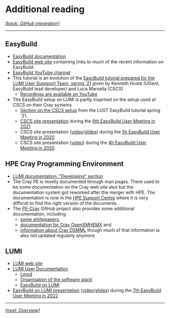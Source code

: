 # Additional reading

*[[back: GitHub integration]](3_05_github_integration.md)*

---

## EasyBuild

-   [EasyBuild documentation](https://docs.easybuild.io/en/latest/#)
-   [EasyBuild web site](https://easybuild.io/) containing links to much of the recent information on
    EasyBuild.
-   [EasyBuild YouTube channel](https://www.youtube.com/c/EasyBuilders)
-   This tutorial is an evolution of the 
    [EasyBuild tutorial prepared for the LUMI User Suppport Team, spring '21](https://easybuilders.github.io/easybuild-tutorial/2021-lust/)
    given by Kenneth Hoste (UGent, EasyBuild lead developer) and Luca Marsella (CSCS)
    -   [Recordings are available on YouTube](https://www.youtube.com/watch?v=JTRw8hqi6x0&list=PLhnGtSmEGEQh573bk3BeOj_KCRBBiA5OT)
-   The EasyBuild setup on LUMI is partly insprired on the setup used at CSCS on their Cray systems
    -   [Section on the CSCS setup](https://easybuilders.github.io/easybuild-tutorial/2021-lust/cray/easybuild_at_cscs/)
        from the LUST EasyBuild tutorial spring '21. 
    -   [CSCS site presentation](https://easybuild.io/eum21/#eb-site-talk-cscs)
        during the [6th EasyBuild User Meeting in 2021](https://easybuild.io/eum21/)
    -   CSCS site presentation ([video](https://www.youtube.com/watch?v=rhoHmUhzSGw&list=PLhnGtSmEGEQidEM8MZKkOaVutgt9WmqI0)/[slides](https://users.ugent.be/~kehoste/eum20/eum20_11_luca_cscs.pdf))
        during the [5h EasyBuild User Meeting in 2020](https://github.com/easybuilders/easybuild/wiki/5th-EasyBuild-User-Meeting)
    -   CSCS site presentation ([video](https://youtu.be/qLuHeaFmydM?list=PLhnGtSmEGEQhEjG5hD70tRwL3n58aWNHc&t=1451))
        during the [4h EasyBuild User Meeting in 2020](https://github.com/easybuilders/easybuild/wiki/4th-EasyBuild-User-Meeting)


## HPE Cray Programming Environment

-   [LUMI documentation: "Developing" section](https://docs.lumi-supercomputer.eu/development/)
-   The Cray PE is mostly documented through man pages. There used to be some documentation on the
    Cray web site also but the documentation system got reworked after the merger with HPE.
    The documentation is now in the [HPE Support Centre](https://support.hpe.com/) where it
    is very difficult to find the right version of the documents.
-   The [PE-Cray](https://github.com/PE-Cray) GitHub project also provides some additional 
    documentation, including
    -   [some whitepapers](https://github.com/PE-Cray/whitepapers),
    -   [documentation for Cray OpenSMHEMX](https://github.com/PE-Cray/cray-openshmemx) and
    -   [information about Cray DSMML](https://github.com/PE-Cray/cray-dsmml)
    though much of that information ia also not updated regularly anymore.


## LUMI

-   [LUMI web site](https://lumi-supercomputer.eu/)
-   [LUMI User Documentation](https://docs.lumi-supercomputer.eu/)
    -   [Lmod](https://docs.lumi-supercomputer.eu/computing/Lmod_modules/)
    -   [Organisation of the software stack](https://docs.lumi-supercomputer.eu/computing/softwarestacks/)
    -   [EasyBuild on LUMI](https://docs.lumi-supercomputer.eu/software/installing/easybuild/)
-   [EasyBuild on LUMI presentation](https://easybuild.io/eum22/#lumi)
    ([video](https://www.youtube.com/watch?v=hZezVG6lJNk&list=PLhnGtSmEGEQgCneeSQvYoIZrbv7wIKlo2)/[slides](https://easybuild.io/eum22/001_eum22_EasyBuild_on_LUMI.pdf))
    during the [7th EasyBuild User Meeting in 2022](https://easybuild.io/eum22/) 

---

*[[next: Overview]](index.md)*
